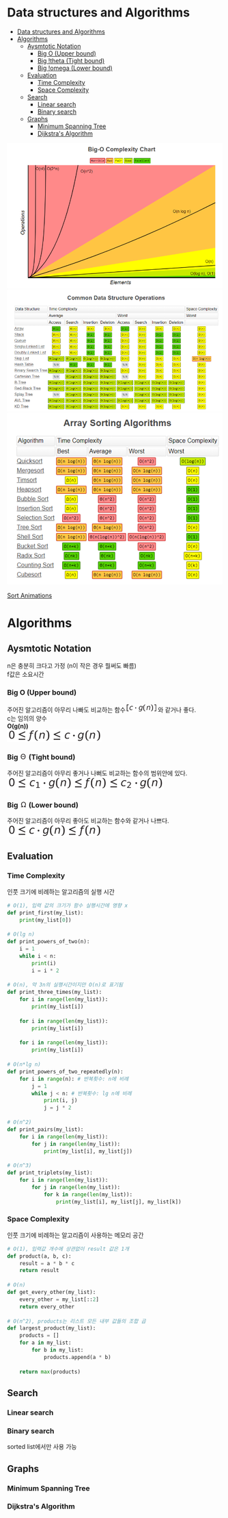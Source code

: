 # Data structures and Algorithms
- [Data structures and Algorithms](#data-structures-and-algorithms)
- [Algorithms](#algorithms)
  - [Aysmtotic Notation](#aysmtotic-notation)
    - [Big O (Upper bound)](#big-o-upper-bound)
    - [Big !theta (Tight bound)](#big--tight-bound)
    - [Big !omega (Lower bound)](#big--lower-bound)
  - [Evaluation](#evaluation)
    - [Time Complexity](#time-complexity)
    - [Space Complexity](#space-complexity)
  - [Search](#search)
    - [Linear search](#linear-search)
    - [Binary search](#binary-search)
  - [Graphs](#graphs)
    - [Minimum Spanning Tree](#minimum-spanning-tree)
    - [Dijkstra's Algorithm](#dijkstras-algorithm)

![bigo](img/bigo.PNG)
![ds](img/ds_bigo.PNG)
![sort](img/sort_bigo.PNG)  

[Sort Animations](https://www.toptal.com/developers/sorting-algorithms)
# Algorithms
## Aysmtotic Notation
n은 충분히 크다고 가정 (n이 작은 경우 뭘써도 빠름)  
f값은 소요시간
### Big O (Upper bound)
주어진 알고리즘이 아무리 나빠도 비교하는 함수![cgn](img/math/cgn.png)와 같거나 좋다.  
c는 임의의 양수  
**O(g(n))**  
![bigo](img/math/bigO.png)
### Big ![theta](img/math/theta.png) (Tight bound)
주어진 알고리즘이 아무리 좋거나 나뻐도 비교하는 함수의 범위안에 있다.  
![bigthetha](img/math/bigTheta.png)
### Big ![omega](img/math/omega.png) (Lower bound)
주어진 알고리즘이 아무리 좋아도 비교하는 함수와 같거나 나쁘다.  
![bigomega](img/math/bigOmega.png)
## Evaluation
### Time Complexity
인풋 크기에 비례하는 알고리즘의 실행 시간
```python
# O(1), 입력 값의 크기가 함수 실행시간에 영향 x
def print_first(my_list):
    print(my_list[0])

# O(lg n)
def print_powers_of_two(n):
    i = 1
    while i < n:
        print(i)
        i = i * 2

# O(n), 약 3n의 실행시간이지만 O(n)로 표기됨
def print_three_times(my_list):
    for i in range(len(my_list)):
        print(my_list[i])

    for i in range(len(my_list)):
        print(my_list[i])

    for i in range(len(my_list)):
        print(my_list[i])

# O(n*lg n)
def print_powers_of_two_repeatedly(n):
    for i in range(n): # 반복횟수: n에 비례
        j = 1
        while j < n: # 반복횟수: lg n에 비례
            print(i, j)
            j = j * 2

# O(n^2)
def print_pairs(my_list):
    for i in range(len(my_list)):
        for j in range(len(my_list)):
            print(my_list[i], my_list[j])

# O(n^3)
def print_triplets(my_list):
    for i in range(len(my_list)):
        for j in range(len(my_list)):
            for k in range(len(my_list)):
                print(my_list[i], my_list[j], my_list[k])
```
### Space Complexity
인풋 크기에 비례하는 알고리즘이 사용하는 메모리 공간
```python
# O(1), 입력값 개수에 상관없이 result 값은 1개
def product(a, b, c):
    result = a * b * c
    return result

# O(n)
def get_every_other(my_list):
    every_other = my_list[::2]
    return every_other

# O(n^2), products는 리스트 모든 내부 값들의 조합 곱 
def largest_product(my_list):
    products = []
    for a in my_list:
        for b in my_list:
            products.append(a * b)
    
    return max(products)
```

## Search
### Linear search
### Binary search
sorted list에서만 사용 가능

## Graphs
### Minimum Spanning Tree
### Dijkstra's Algorithm
